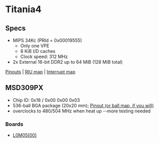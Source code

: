 # Titania4

## Specs

- MIPS 34Kc (PRId = 0x00019555)
  - Only one VPE
  - 8 KiB I/D caches
  - Clock speed: 312 MHz
- 2x External 16-bit DDR2 up to 64 MiB (128 MiB total)

[Pinouts](pinouts.md) | [RIU map](riu-map.md) | [Interrupt map](int-map.md)

## MSD309PX

- Chip ID: 0x18 / 0x00 0x00 0x03
- 536-ball BGA package (20x20 mm); [Pinout (or ball map, if you will)](pinouts.md#msd309px)
- overclocks to 480/504 MHz when heat up --more testing needed

### Boards

- [L0M05(00)](l0m05-00/index.md)
